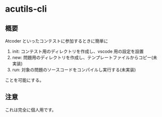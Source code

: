 # acutils-cli

## 概要

Atcoder といったコンテストに参加するときに簡単に

1. init: コンテスト用のディレクトリを作成し、vscode 用の設定を設置
2. new: 問題用のディレクトリを作成し、テンプレートファイルからコピー(未実装)
3. run: 対象の問題のソースコードをコンパイルし実行する(未実装)

ことを可能にする。

## 注意

これは完全に個人用です。
